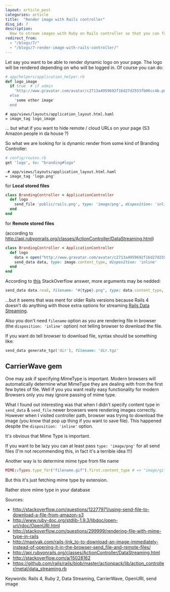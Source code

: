```yaml
---
layout: article_post
categories: article
title:  "Render image with Rails controller"
disq_id: 7
description:
  How to stream images with Ruby on Rails controller so that you can fake that images are located on your server.
redirect_from:
  - "/blogs/7/"
  - "/blogs/7-render-image-with-rails-controller/"
---
```


Let say you want to be able to render dynamic logo on your page. The
logo will be rendered depending on who will be logged in. Of course you
can do: 

```ruby
# app/helpers/application_helper.rb
def logo_image
  if true  # if admin
    'http://www.gravatar.com/avatar/c2713a4959692f16d27d2553fb06cc4b.png?r=x&s=170
  else 
    'some other image'
  end
```

```haml
# app/views/layouts/application_layout.html.haml
= image_tag logo_image
```
 
... but what if you want to hide remote / cloud URLs on your page (S3
Amazon people in da house ?)

So what we are looking for is dynamic render from some kind of  Branding Controller:

```ruby
# config/routes.rb
get 'logo', to: "branding#logo"
```

```haml
-# app/views/layouts/application_layout.html.haml
= image_tag 'logo.png'
```

for **Local stored files**

```ruby
class BrandingController < ApplicationController
  def logo
    send_file 'public/rails.png', type: 'image/png', disposition: 'inline'
  end
end
```
for **Remote stored files**

(according to
<http://api.rubyonrails.org/classes/ActionController/DataStreaming.html>)

```ruby
class BrandingController < ApplicationController
  def logo
    data = open("http://www.gravatar.com/avatar/c2713a4959692f16d27d2553fb06cc4b.png?r=x&s=170") 
    send_data data, type: image.content_type, disposition: 'inline'
  end
end
```

According to [this](http://stackoverflow.com/a/15028162) StackOverflow
answer, more arguments may be nedded: 

```ruby
send_data data.read, filename: "#{type}.png", type: data.content_type, disposition: 'inline',  stream: 'true', buffer_size: '4096'
```

...but it seems that was ment for older Rails versions because Rails 4 doesn't do
anything with those extra options for streaming
[Rails Data Streaming](https://github.com/rails/rails/blob/master/actionpack/lib/action_controller/metal/data_streaming.rb).

Also  you don't need `filename` option as you are rendering file in browser
(the `disposition: 'inline'` option) not telling browser to download the
file.

If you want do tell browser to download file, syntax should be something
like:

```ruby
send_data generate_tgz('dir'), filename: 'dir.tgz'
```

## CarrierWave gem

One may ask if specifying MimeType is important. Modern browsers will
automatically determine what MimeType they are dealing with from the
first few bytes of file. Well if you you want really easy functionality
for modern Browsers only you may ignore passing of mime type.

What I found out interesting was that when I didn't specify content type
in `send_data` & `send_file` newer browsers were rendering images
correctly. However when I visited controller path, browser was trying to
download the image (you know that pop up thing if you want to save
file). This happened despite the `disposition: 'inline'` option.

It's obvious that Mime Type is important.

If you want to be lazy you can at least pass `type: 'image/png'` for all
send files (I'm not recommending this, in fact it's a terrible idea !!!)

Another way is to determine mime type from file name 

```ruby
MIME::Types.type_for("filename.gif").first.content_type # => "image/gif"
```

But this it's just fetching mime type by extension.

Rather store mime type in your database

Sources:

* <http://stackoverflow.com/questions/12277971/using-send-file-to-download-a-file-from-amazon-s3>
* <http://www.ruby-doc.org/stdlib-1.9.3/libdoc/open-uri/rdoc/OpenURI.html>
* <http://stackoverflow.com/questions/299999/rendering-file-with-mime-type-in-rails>
* <http://maxivak.com/rails-link_to-to-download-an-image-immediately-instead-of-opening-it-in-the-browser-send_file-and-remote-files/>
* <http://api.rubyonrails.org/classes/ActionController/DataStreaming.html>
* <http://stackoverflow.com/a/15028162>
* <https://github.com/rails/rails/blob/master/actionpack/lib/action_controller/metal/data_streaming.rb>

Keywords: Rails 4, Ruby 2, Data Streaming, CarrierWave, OpenURI, send
image
